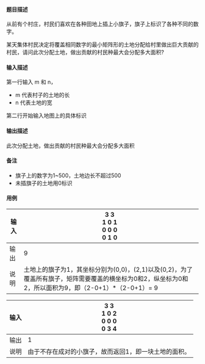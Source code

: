 #### 题目描述

从前有个村庄，村民们喜欢在各种田地上插上小旗子，旗子上标识了各种不同的数字。

某天集体村民决定将覆盖相同数字的最小矩阵形的土地分配给村里做出巨大贡献的村民，请问此次分配土地，做出贡献的村民种最大会分配多大面积?

#### 输入描述

第一行输入 m 和 n，

* m 代表村子的土地的长
* n 代表土地的宽

第二行开始输入地图上的具体标识

#### 输出描述

此次分配土地，做出贡献的村民种最大会分配多大面积

#### 备注

* 旗子上的数字为1~500，土地边长不超过500
* 未插旗子的土地用0标识

#### 用例


| 输入 | 3 3<br/>1 0 1<br/>0 0 0<br/>0 1 0                                                                                                                     |
| ------ | ------------------------------------------------------------------------------------------------------------------------------------------------------- |
| 输出 | 9                                                                                                                                                     |
| 说明 | 土地上的旗子为1，其坐标分别为(0,0)，(2,1)以及(0,2)，为了覆盖所有旗子，矩阵需要覆盖的横坐标为0和2，纵坐标为0和2，所以面积为9，即（2-0+1）*（2-0+1）= 9 |


| 输入 | 3 3<br/>1 0 2<br/>0 0 0<br/>0 3 4                     |
| ------ | ------------------------------------------------------- |
| 输出 | 1                                                     |
| 说明 | 由于不存在成对的小旗子，故而返回1，即一块土地的面积。 |
